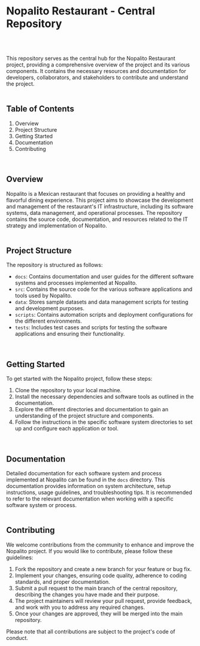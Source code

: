 # Nopalito Restaurant - Central Repository
<br><br>

This repository serves as the central hub for the Nopalito Restaurant project, providing a comprehensive overview of the project and its various components. It contains the necessary resources and documentation for developers, collaborators, and stakeholders to contribute and understand the project.
<br><br>

## Table of Contents
1. Overview
2. Project Structure
3. Getting Started
4. Documentation
5. Contributing
<br>

## Overview
Nopalito is a Mexican restaurant that focuses on providing a healthy and flavorful dining experience. This project aims to showcase the development and management of the restaurant's IT infrastructure, including its software systems, data management, and operational processes. The repository contains the source code, documentation, and resources related to the IT strategy and implementation of Nopalito.
<br><br>

## Project Structure
The repository is structured as follows:

- `docs`: Contains documentation and user guides for the different software systems and processes implemented at Nopalito.
- `src`: Contains the source code for the various software applications and tools used by Nopalito.
- `data`: Stores sample datasets and data management scripts for testing and development purposes.
- `scripts`: Contains automation scripts and deployment configurations for the different environments.
- `tests`: Includes test cases and scripts for testing the software applications and ensuring their functionality.
<br>

## Getting Started
To get started with the Nopalito project, follow these steps:

1. Clone the repository to your local machine.
2. Install the necessary dependencies and software tools as outlined in the documentation.
3. Explore the different directories and documentation to gain an understanding of the project structure and components.
4. Follow the instructions in the specific software system directories to set up and configure each application or tool.
<br>

## Documentation
Detailed documentation for each software system and process implemented at Nopalito can be found in the `docs` directory. This documentation provides information on system architecture, setup instructions, usage guidelines, and troubleshooting tips. It is recommended to refer to the relevant documentation when working with a specific software system or process.
<br><br>

## Contributing
We welcome contributions from the community to enhance and improve the Nopalito project. If you would like to contribute, please follow these guidelines:

1. Fork the repository and create a new branch for your feature or bug fix.
2. Implement your changes, ensuring code quality, adherence to coding standards, and proper documentation.
3. Submit a pull request to the main branch of the central repository, describing the changes you have made and their purpose.
4. The project maintainers will review your pull request, provide feedback, and work with you to address any required changes.
5. Once your changes are approved, they will be merged into the main repository.

Please note that all contributions are subject to the project's code of conduct.
